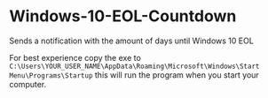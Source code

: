 # Windows-10-EOL-Countdown
Sends a notification with the amount of days until Windows 10 EOL

For best experience copy the exe to `C:\Users\YOUR_USER_NAME\AppData\Roaming\Microsoft\Windows\Start Menu\Programs\Startup` this will run the program when you start your computer.
